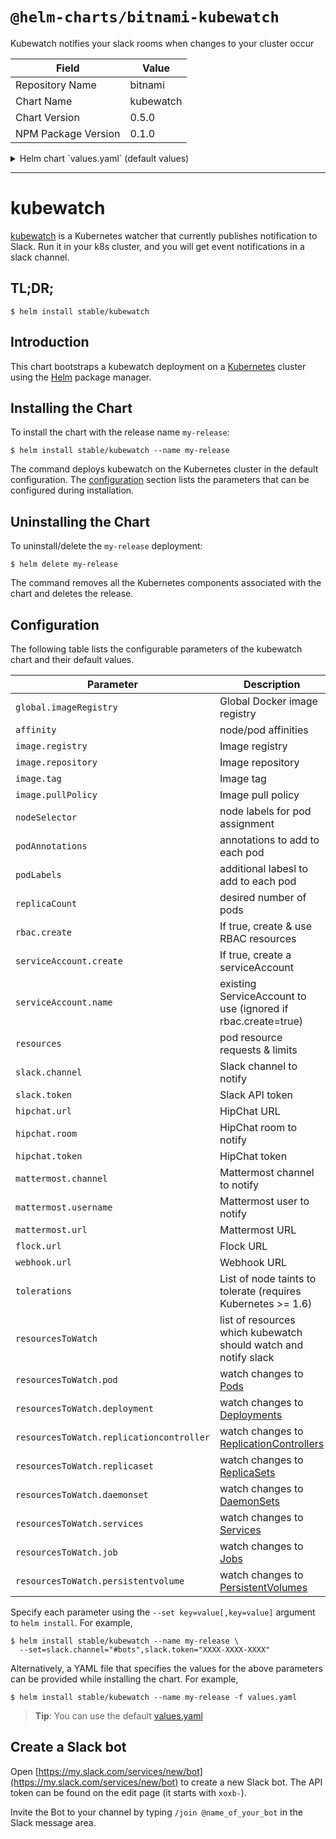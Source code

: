 # `@helm-charts/bitnami-kubewatch`

Kubewatch notifies your slack rooms when changes to your cluster occur

| Field               | Value     |
| ------------------- | --------- |
| Repository Name     | bitnami   |
| Chart Name          | kubewatch |
| Chart Version       | 0.5.0     |
| NPM Package Version | 0.1.0     |

<details>

<summary>Helm chart `values.yaml` (default values)</summary>

```yaml
## Global Docker image registry
## Please, note that this will override the image registry for all the images, including dependencies, configured to use the global value
##
# global:
#   imageRegistry:

slack:
  # Slack channel to notify
  channel: 'XXXX'

  # Slack bots token. Create using: https://my.slack.com/services/new/bot
  # and invite the bot to your channel using: /join @botname
  token: 'XXXX'

# hipchat:
#   room: ""
#   token: ""
#   url: ""
# mattermost:
#   channel: ""
#   url: ""
#   username: ""
# flock:
#   url: ""
# webhook:
#   url: ""

# Resources to watch
resourcesToWatch:
  deployment: true
  replicationcontroller: false
  replicaset: false
  daemonset: false
  services: false
  pod: true
  job: false
  persistentvolume: false

image:
  registry: 'docker.io'
  repository: 'bitnami/kubewatch'
  tag: '0.0.4'
  pullPolicy: 'Always'

rbac:
  # If true, create & use RBAC resources
  #
  create: true

serviceAccount:
  # Specifies whether a ServiceAccount should be created
  create: true
  # The name of the ServiceAccount to use.
  # If not set and create is true, a name is generated using the fullname template
  name:

resources:
  {}
  # limits:
  #   cpu: 100m
  #   memory: 300Mi
  # requests:
  #   cpu: 100m
  #   memory: 300Mi

# Affinity for pod assignment
# Ref: https://kubernetes.io/docs/concepts/configuration/assign-pod-node/#affinity-and-anti-affinity
# affinity: {}

# Tolerations for pod assignment
# Ref: https://kubernetes.io/docs/concepts/configuration/taint-and-toleration/
tolerations: []

# Node labels for pod assignment
# Ref: https://kubernetes.io/docs/user-guide/node-selection/
nodeSelector: {}

podAnnotations: {}
podLabels: {}
replicaCount: 1
```

</details>

---

# kubewatch

[kubewatch](https://github.com/bitnami-labs/kubewatch) is a Kubernetes watcher that currently publishes notification to Slack. Run it in your k8s cluster, and you will get event notifications in a slack channel.

## TL;DR;

```console
$ helm install stable/kubewatch
```

## Introduction

This chart bootstraps a kubewatch deployment on a [Kubernetes](http://kubernetes.io) cluster using the [Helm](https://helm.sh) package manager.

## Installing the Chart

To install the chart with the release name `my-release`:

```console
$ helm install stable/kubewatch --name my-release
```

The command deploys kubewatch on the Kubernetes cluster in the default configuration. The [configuration](#configuration) section lists the parameters that can be configured during installation.

## Uninstalling the Chart

To uninstall/delete the `my-release` deployment:

```console
$ helm delete my-release
```

The command removes all the Kubernetes components associated with the chart and deletes the release.

## Configuration

The following table lists the configurable parameters of the kubewatch chart and their default values.

| Parameter                                | Description                                                                                                                 | Default                         |
| ---------------------------------------- | --------------------------------------------------------------------------------------------------------------------------- | ------------------------------- |
| `global.imageRegistry`                   | Global Docker image registry                                                                                                | `nil`                           |
| `affinity`                               | node/pod affinities                                                                                                         | None                            |
| `image.registry`                         | Image registry                                                                                                              | `docker.io`                     |
| `image.repository`                       | Image repository                                                                                                            | `bitnami/kubewatch`             |
| `image.tag`                              | Image tag                                                                                                                   | `{VERSION}`                     |
| `image.pullPolicy`                       | Image pull policy                                                                                                           | `Always`                        |
| `nodeSelector`                           | node labels for pod assignment                                                                                              | `{}`                            |
| `podAnnotations`                         | annotations to add to each pod                                                                                              | `{}`                            |
| `podLabels`                              | additional labesl to add to each pod                                                                                        | `{}`                            |
| `replicaCount`                           | desired number of pods                                                                                                      | `1`                             |
| `rbac.create`                            | If true, create & use RBAC resources                                                                                        | `true`                          |
| `serviceAccount.create`                  | If true, create a serviceAccount                                                                                            | `true`                          |
| `serviceAccount.name`                    | existing ServiceAccount to use (ignored if rbac.create=true)                                                                | ``                              |
| `resources`                              | pod resource requests & limits                                                                                              | `{}`                            |
| `slack.channel`                          | Slack channel to notify                                                                                                     | `""`                            |
| `slack.token`                            | Slack API token                                                                                                             | `""`                            |
| `hipchat.url`                            | HipChat URL                                                                                                                 | `""`                            |
| `hipchat.room`                           | HipChat room to notify                                                                                                      | `""`                            |
| `hipchat.token`                          | HipChat token                                                                                                               | `""`                            |
| `mattermost.channel`                     | Mattermost channel to notify                                                                                                | `""`                            |
| `mattermost.username`                    | Mattermost user to notify                                                                                                   | `""`                            |
| `mattermost.url`                         | Mattermost URL                                                                                                              | `""`                            |
| `flock.url`                              | Flock URL                                                                                                                   | `""`                            |
| `webhook.url`                            | Webhook URL                                                                                                                 | `""`                            |
| `tolerations`                            | List of node taints to tolerate (requires Kubernetes >= 1.6)                                                                | `[]`                            |
| `resourcesToWatch`                       | list of resources which kubewatch should watch and notify slack                                                             | `{pod: true, deployment: true}` |
| `resourcesToWatch.pod`                   | watch changes to [Pods](https://kubernetes.io/docs/concepts/workloads/pods/pod-overview/)                                   | `true`                          |
| `resourcesToWatch.deployment`            | watch changes to [Deployments](https://kubernetes.io/docs/concepts/workloads/controllers/deployment/)                       | `true`                          |
| `resourcesToWatch.replicationcontroller` | watch changes to [ReplicationControllers](https://kubernetes.io/docs/concepts/workloads/controllers/replicationcontroller/) | `false`                         |
| `resourcesToWatch.replicaset`            | watch changes to [ReplicaSets](https://kubernetes.io/docs/concepts/workloads/controllers/replicaset/)                       | `false`                         |
| `resourcesToWatch.daemonset`             | watch changes to [DaemonSets](https://kubernetes.io/docs/concepts/workloads/controllers/daemonset/)                         | `false`                         |
| `resourcesToWatch.services`              | watch changes to [Services](https://kubernetes.io/docs/concepts/services-networking/service/)                               | `false`                         |
| `resourcesToWatch.job`                   | watch changes to [Jobs](https://kubernetes.io/docs/concepts/workloads/controllers/jobs-run-to-completion/)                  | `false`                         |
| `resourcesToWatch.persistentvolume`      | watch changes to [PersistentVolumes](https://kubernetes.io/docs/concepts/storage/persistent-volumes/)                       | `false`                         |

Specify each parameter using the `--set key=value[,key=value]` argument to `helm install`. For example,

```console
$ helm install stable/kubewatch --name my-release \
  --set=slack.channel="#bots",slack.token="XXXX-XXXX-XXXX"
```

Alternatively, a YAML file that specifies the values for the above parameters can be provided while installing the chart. For example,

```console
$ helm install stable/kubewatch --name my-release -f values.yaml
```

> **Tip**: You can use the default [values.yaml](values.yaml)

## Create a Slack bot

Open [https://my.slack.com/services/new/bot](https://my.slack.com/services/new/bot) to create a new Slack bot.
The API token can be found on the edit page (it starts with `xoxb-`).

Invite the Bot to your channel by typing `/join @name_of_your_bot` in the Slack message area.

